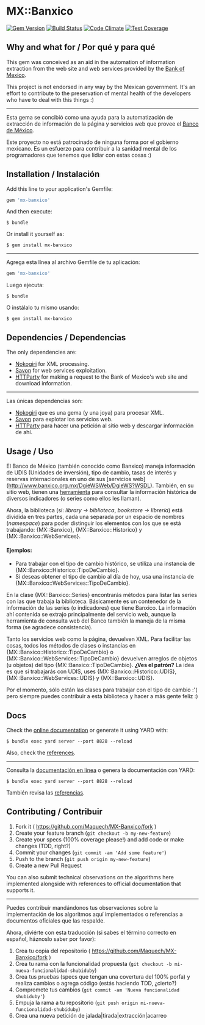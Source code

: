 # MX::Banxico


[![Gem Version](https://badge.fury.io/rb/MX-Banxico.png)](https://badge.fury.io/rb/MX-Banxico) [![Build Status](https://travis-ci.org/Maquech/MX-Banxico.svg?branch=master)](https://travis-ci.org/Maquech/MX-Banxico) [![Code Climate](https://codeclimate.com/github/Maquech/MX-Banxico/badges/gpa.svg)](https://codeclimate.com/github/Maquech/MX-Banxico) [![Test Coverage](https://codeclimate.com/github/Maquech/MX-Banxico/badges/coverage.svg)](https://codeclimate.com/github/Maquech/MX-Banxico/coverage)



## Why and what for / Por qué y para qué

This gem was conceived as an aid in the automation of information extraction from the web site and web services provided by
the [Bank of Mexico](http://www.banxico.org.mx).


This project is not endorsed in any way by the Mexican government. It's an effort to contribute to the preservation of mental
health of the developers who have to deal with this things :)


---

Esta gema se concibió como una ayuda para la automatización de extracción de información de la página y servicios web que provee
el [Banco de México](http://www.banxico.org.mx).


Este proyecto no está patrocinado de ninguna forma por el gobierno mexicano. Es un esfuerzo para contribuir a la sanidad mental de los programadores que tenemos que lidiar con estas cosas :)


## Installation / Instalación

Add this line to your application's Gemfile:

```ruby
gem 'mx-banxico'
```

And then execute:

    $ bundle

Or install it yourself as:

    $ gem install mx-banxico

---

Agrega esta línea al archivo Gemfile de tu aplicación:

```ruby
gem 'mx-banxico'
```

Luego ejecuta:

    $ bundle

O instálalo tu mismo usando:

    $ gem install mx-banxico


## Dependencies / Dependencias

The only dependencies are:

  * [Nokogiri](http://http://www.nokogiri.org/) for XML processing.
  * [Savon](http://savonrb.com) for web services exploitation.
  * [HTTParty](https://github.com/jnunemaker/httparty/tree/master/lib/httparty) for making a request to the Bank of Mexico's web site and download information.

---

Las únicas dependencias son:

  * [Nokogiri](http://http://www.nokogiri.org/) que es una gema (y una joya) para procesar XML.
  * [Savon](http://savonrb.com) para explotar los servicios web.
  * [HTTParty](https://github.com/jnunemaker/httparty/tree/master/lib/httparty) para hacer una petición al sitio web y descargar
    información de ahí.



## Usage / Uso

El Banco de México (también conocido como Banxico) maneja información de UDIS (Unidades de inversión), tipo de cambio, tasas de interés y reservas internacionales en uno de sus [servicios web] (http://www.banxico.org.mx/DgieWSWeb/DgieWS?WSDL). También, en su sitio web, tienen una [herramienta](http://www.banxico.org.mx/SieInternet/consultarDirectorioInternetAction.do?accion=consultarCuadro&idCuadro=CF102&sector=6&locale=es) para consultar la información histórica de diversos indicadores (o series como ellos les llaman).

Ahora, la biblioteca (sí: _library -> biblioteca_, _bookstore -> librería_) está dividida en tres partes, cada una separada por un espacio de nombres (_namespace_) para poder distinguir los elementos con los que se está trabajando: {MX::Banxico}, {MX::Banxico::Historico} y {MX::Banxico::WebServices}.

#### Ejemplos:

* Para trabajar con el tipo de cambio histórico, se utiliza una instancia de {MX::Banxico::Historico::TipoDeCambio}.
* Si deseas obtener el tipo de cambio al día de hoy, usa una instancia de {MX::Banxico::WebServices::TipoDeCambio}.


En la clase {MX::Banxico::Series} encontrarás métodos para listar las series con las que trabaja la biblioteca. Básicamente es un contenedor de la información de las series (o indicadores) que tiene Banxico. La información ahí contenida se extrajo principalmente del servicio web, aunque la herramienta de consulta web del Banco también la maneja de la misma forma (se agradece consistencia).

Tanto los servicios web como la página, devuelven XML. Para facilitar las cosas, todos los métodos de clases o instancias en {MX::Banxico::Historico::TipoDeCambio} o {MX::Banxico::WebServices::TipoDeCambio} devuelven arreglos de objetos (u objetos) del tipo {MX::Banxico::TipoDeCambio}. **¿Ves el patrón?** La idea es que si trabajarás con UDIS, uses {MX::Banxico::Historico::UDIS}, {MX::Banxico::WebServices::UDIS} y {MX::Banxico::UDIS}.

Por el momento, sólo están las clases para trabajar con el tipo de cambio :'( pero siempre puedes contribuir a esta biblioteca y hacer a más gente feliz :)


## Docs

Check the [online documentation](http://http://www.rubydoc.info/gems/MX-Banxico/1.0) or generate it using YARD with:

    $ bundle exec yard server --port 8828 --reload

Also, check the [references](REFERENCIAS.md).

---

Consulta la [documentación en línea](http://http://www.rubydoc.info/gems/MX-Banxico/1.0) o genera la documentación con YARD: 

    $ bundle exec yard server --port 8828 --reload

También revisa las [referencias](REFERENCIAS.md).


## Contributing / Contribuir

1. Fork it ( https://github.com/Maquech/MX-Banxico/fork )
2. Create your feature branch (`git checkout -b my-new-feature`)
3. Create your specs (100% coverage please!) and add code or make changes (TDD, right?)
4. Commit your changes (`git commit -am 'Add some feature'`)
5. Push to the branch (`git push origin my-new-feature`)
6. Create a new Pull Request

You can also submit technical observations on the algorithms here implemented alongside with references to official documentation that supports it.

---

Puedes contribuir mandándonos tus observaciones sobre la implementación de los algoritmos aquí implementados o referencias a documentos oficiales que las respalde.

Ahora, diviérte con esta traducción (si sabes el término correcto en español, háznoslo saber por favor):

1. Crea tu copia del repositorio ( https://github.com/Maquech/MX-Banxico/fork )
2. Crea tu rama con la funcionalidad propuesta (`git checkout -b mi-nueva-funcionalidad-shubiduby`)
3. Crea tus pruebas (specs que tengan una covertura del 100% porfa) y realiza cambios o agrega código (estás haciendo TDD, ¿cierto?)
4. Compromete tus cambios (`git commit -am 'Nueva funcionalidad shubiduby'`)
5. Empuja la rama a tu repositorio (`git push origin mi-nueva-funcionalidad-shubiduby`)
6. Crea una nueva petición de jalada|tirada|extracción|acarreo




